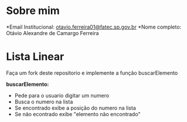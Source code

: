 # Sobre mim

*Email Institucional: otavio.ferreira01@fatec.sp.gov.br
*Nome completo: Otávio Alexandre de Camargo Ferreira

# Lista Linear

Faça um fork deste repositorio e implemente a função buscarElemento

**buscarElemento:**
* Pede para o usuario digitar um numero
* Busca o numero na lista
* Se encontrado exibe a posição do numero na lista
* Se não econtrado exibe "elemento não encontrado" 


